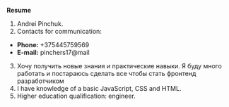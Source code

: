 **Resume**
1. Andrei Pinchuk.
2. Contacts for communication:
* **Phone:** +375445759569
* **E-mail:** pinchers17@mail
3. Хочу получить новые знания и практические навыки. Я буду много работать и постараюсь сделать все чтобы стать фронтенд разработчиком
4. I have knowledge of a basic JavaScript, CSS and HTML.
5. Higher education qualification: engineer.